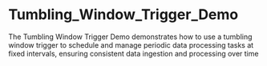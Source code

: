 # Tumbling_Window_Trigger_Demo
The Tumbling Window Trigger Demo demonstrates how to use a tumbling window trigger to schedule and manage periodic data processing tasks at fixed intervals, ensuring consistent data ingestion and processing over time

